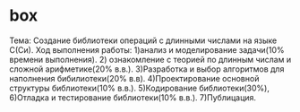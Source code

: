# box
  Тема: Создание библиотеки операций с длинными числами на языке С(Си).
  Ход выполнения работы: 
    1)анализ и моделирование задачи(10% времени выполнения). 
    2) ознакомление с теорией по длинным числам и сложной арифметике(20% в.в.).
    3)Разработка и выбор алгоритмов для наполнения бибилиотеки(20% в.в). 
    4)Проектирование основной структуры библиотеки(10% в.в.). 
    5)Кодирование библиотеки(30%), 6)Отладка и тестирование библиотеки(10% в.в.). 
    7)Публицация.
